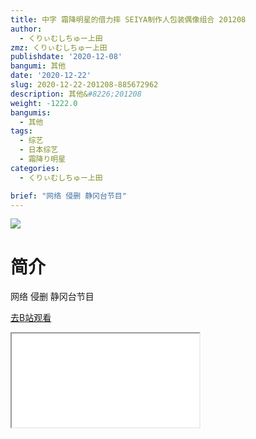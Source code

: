 ```yaml
---
title: 中字 霜降明星的借力摔 SEIYA制作人包装偶像组合 201208
author:
  - くりぃむしちゅー上田
zmz: くりぃむしちゅー上田
publishdate: '2020-12-08'
bangumi: 其他
date: '2020-12-22'
slug: 2020-12-22-201208-885672962
description: 其他&#8226;201208
weight: -1222.0
bangumis:
  - 其他
tags:
  - 综艺
  - 日本综艺
  - 霜降り明星
categories:
  - くりぃむしちゅー上田

brief: "网络 侵删 静冈台节目"
---
```

![](https://raw.githubusercontent.com/tcgriffith/owaraisite/master/static/tmpimg/f5e31c76fd242627bd61127413438b16a68cd726.jpg.480.jpg)
# 简介  
网络
侵删
静冈台节目  

[去B站观看](https://www.bilibili.com/video/av885672962/)
<div class ="resp-container"><iframe class="testiframe" src="//player.bilibili.com/player.html?aid=885672962"", scrolling="no", allowfullscreen="true" > </iframe></div> 

